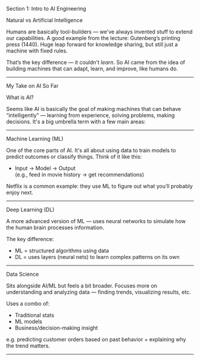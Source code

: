 Section 1: Intro to AI Engineering


Natural vs Artificial Intelligence

Humans are basically tool-builders — we've always invented stuff to extend our capabilities. A good example from the lecture: Gutenberg’s printing press (1440). Huge leap forward for knowledge sharing, but still just a machine with fixed rules.

That’s the key difference — it couldn't *learn*. So AI came from the idea of building machines that can adapt, learn, and improve, like humans do.

---

My Take on AI So Far

What is AI?

Seems like AI is basically the goal of making machines that can behave “intelligently” — learning from experience, solving problems, making decisions. It's a big umbrella term with a few main areas:

---

Machine Learning (ML)

One of the core parts of AI. It's all about using data to train models to predict outcomes or classify things. Think of it like this:

- Input → Model → Output  
(e.g., feed in movie history → get recommendations)

Netflix is a common example: they use ML to figure out what you’ll probably enjoy next.

---

Deep Learning (DL)

A more advanced version of ML — uses neural networks to simulate how the human brain processes information. 

The key difference:
- ML = structured algorithms using data
- DL = uses layers (neural nets) to learn complex patterns on its own

---

Data Science

Sits alongside AI/ML but feels a bit broader. Focuses more on understanding and analyzing data — finding trends, visualizing results, etc. 

Uses a combo of:
- Traditional stats
- ML models
- Business/decision-making insight

e.g. predicting customer orders based on past behavior + explaining why the trend matters.

---